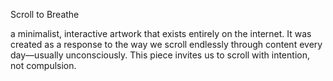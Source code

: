 Scroll to Breathe

a minimalist, interactive artwork that exists entirely on the internet. It was created as a response to the way we scroll endlessly through content every day—usually unconsciously. This piece invites us to scroll with intention, not compulsion.
